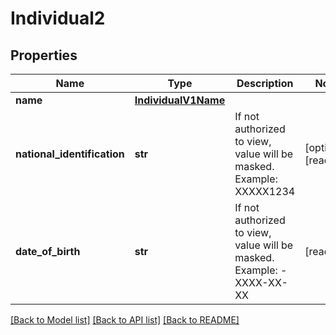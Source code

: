 # Individual2

## Properties
Name | Type | Description | Notes
------------ | ------------- | ------------- | -------------
**name** | [**IndividualV1Name**](IndividualV1Name.md) |  | 
**national_identification** | **str** | If not authorized to view, value will be masked. Example: XXXXX1234 | [optional] [readonly] 
**date_of_birth** | **str** | If not authorized to view, value will be masked. Example: - XXXX-XX-XX | [readonly] 

[[Back to Model list]](../README.md#documentation-for-models) [[Back to API list]](../README.md#documentation-for-api-endpoints) [[Back to README]](../README.md)


